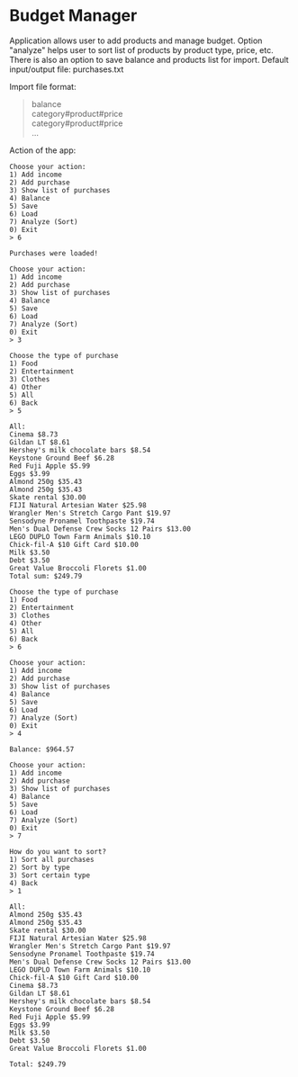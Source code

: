 # Budget Manager

Application allows user to add products and manage budget. 
Option "analyze" helps user to sort list of products by product type, price, etc.
There is also an option to save balance and products list for import.
Default input/output file: purchases.txt

Import file format:
> balance\
> category#product#price\
> category#product#price\
> ...

Action of the app:
```
Choose your action:
1) Add income
2) Add purchase
3) Show list of purchases
4) Balance
5) Save
6) Load
7) Analyze (Sort)
0) Exit
> 6

Purchases were loaded!

Choose your action:
1) Add income
2) Add purchase
3) Show list of purchases
4) Balance
5) Save
6) Load
7) Analyze (Sort)
0) Exit
> 3

Choose the type of purchase
1) Food
2) Entertainment
3) Clothes
4) Other
5) All
6) Back
> 5

All:
Cinema $8.73
Gildan LT $8.61
Hershey's milk chocolate bars $8.54
Keystone Ground Beef $6.28
Red Fuji Apple $5.99
Eggs $3.99
Almond 250g $35.43
Almond 250g $35.43
Skate rental $30.00
FIJI Natural Artesian Water $25.98
Wrangler Men's Stretch Cargo Pant $19.97
Sensodyne Pronamel Toothpaste $19.74
Men's Dual Defense Crew Socks 12 Pairs $13.00
LEGO DUPLO Town Farm Animals $10.10
Chick-fil-A $10 Gift Card $10.00
Milk $3.50
Debt $3.50
Great Value Broccoli Florets $1.00
Total sum: $249.79

Choose the type of purchase
1) Food
2) Entertainment
3) Clothes
4) Other
5) All
6) Back
> 6

Choose your action:
1) Add income
2) Add purchase
3) Show list of purchases
4) Balance
5) Save
6) Load
7) Analyze (Sort)
0) Exit
> 4

Balance: $964.57

Choose your action:
1) Add income
2) Add purchase
3) Show list of purchases
4) Balance
5) Save
6) Load
7) Analyze (Sort)
0) Exit
> 7

How do you want to sort?
1) Sort all purchases
2) Sort by type
3) Sort certain type
4) Back
> 1

All:
Almond 250g $35.43
Almond 250g $35.43
Skate rental $30.00
FIJI Natural Artesian Water $25.98
Wrangler Men's Stretch Cargo Pant $19.97
Sensodyne Pronamel Toothpaste $19.74
Men's Dual Defense Crew Socks 12 Pairs $13.00
LEGO DUPLO Town Farm Animals $10.10
Chick-fil-A $10 Gift Card $10.00
Cinema $8.73
Gildan LT $8.61
Hershey's milk chocolate bars $8.54
Keystone Ground Beef $6.28
Red Fuji Apple $5.99
Eggs $3.99
Milk $3.50
Debt $3.50
Great Value Broccoli Florets $1.00

Total: $249.79
```


